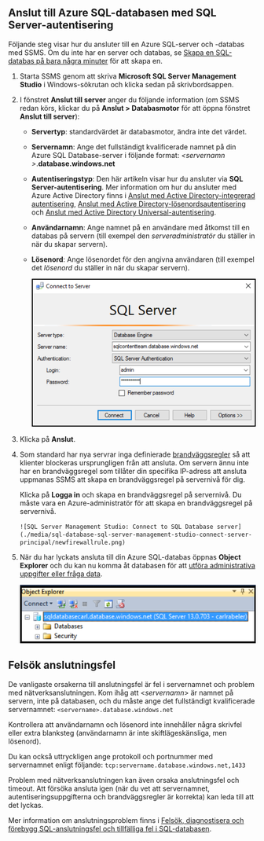 

## Anslut till Azure SQL-databasen med SQL Server-autentisering
Följande steg visar hur du ansluter till en Azure SQL-server och -databas med SSMS. Om du inte har en server och databas, se [Skapa en SQL-databas på bara några minuter](../articles/sql-database/sql-database-get-started.md) för att skapa en.

1. Starta SSMS genom att skriva **Microsoft SQL Server Management Studio** i Windows-sökrutan och klicka sedan på skrivbordsappen.
2. I fönstret **Anslut till server** anger du följande information (om SSMS redan körs, klickar du på **Anslut > Databasmotor** för att öppna fönstret **Anslut till server**):
   
   * **Servertyp**: standardvärdet är databasmotor, ändra inte det värdet.
   * **Servernamn**: Ange det fullständigt kvalificerade namnet på din Azure SQL Database-server i följande format: *&lt;servernamn >*.**database.windows.net**
   * **Autentiseringstyp**: Den här artikeln visar hur du ansluter via **SQL Server-autentisering**. Mer information om hur du ansluter med Azure Active Directory finns i [Anslut med Active Directory-integrerad autentisering](../articles/sql-database/sql-database-aad-authentication.md#connect-using-active-directory-integrated-authentication), [Anslut med Active Directory-lösenordsautentisering](../articles/sql-database/sql-database-aad-authentication.md#connect-using-active-directory-password-authentication) och [Anslut med Active Directory Universal-autentisering](../articles/sql-database/sql-database-ssms-mfa-authentication.md).
   * **Användarnamn**: Ange namnet på en användare med åtkomst till en databas på servern (till exempel den *serveradministratör* du ställer in när du skapar servern). 
   * **Lösenord**: Ange lösenordet för den angivna användaren (till exempel det *lösenord* du ställer in när du skapar servern).
     
       ![SQL Server Management Studio: Connect to SQL Database server](./media/sql-database-sql-server-management-studio-connect-server-principal/connect.png)
3. Klicka på **Anslut**.
4. Som standard har nya servrar inga definierade [brandväggsregler](../articles/sql-database/sql-database-firewall-configure.md) så att klienter blockeras ursprungligen från att ansluta. Om servern ännu inte har en brandväggsregel som tillåter din specifika IP-adress att ansluta uppmanas SSMS att skapa en brandväggsregel på servernivå för dig.
   
    Klicka på **Logga in** och skapa en brandväggsregel på servernivå. Du måste vara en Azure-administratör för att skapa en brandväggsregel på servernivå.
   
       ![SQL Server Management Studio: Connect to SQL Database server](./media/sql-database-sql-server-management-studio-connect-server-principal/newfirewallrule.png)
5. När du har lyckats ansluta till din Azure SQL-databas öppnas **Object Explorer** och du kan nu komma åt databasen för att [utföra administrativa uppgifter eller fråga data](../articles/sql-database/sql-database-manage-azure-ssms.md).
   
     ![ny brandvägg på servernivå](./media/sql-database-sql-server-management-studio-connect-server-principal/connect-server-principal-5.png)

## Felsök anslutningsfel
De vanligaste orsakerna till anslutningsfel är fel i servernamnet och problem med nätverksanslutningen. Kom ihåg att <*servernamn*> är namnet på servern, inte på databasen, och du måste ange det fullständigt kvalificerade servernamnet: `<servername>.database.windows.net`

Kontrollera att användarnamn och lösenord inte innehåller några skrivfel eller extra blanksteg (användarnamn är inte skiftlägeskänsliga, men lösenord). 

Du kan också uttryckligen ange protokoll och portnummer med servernamnet enligt följande: `tcp:servername.database.windows.net,1433`

Problem med nätverksanslutningen kan även orsaka anslutningsfel och timeout. Att försöka ansluta igen (när du vet att servernamnet, autentiseringsuppgifterna och brandväggsregler är korrekta) kan leda till att det lyckas.

Mer information om anslutningsproblem finns i [Felsök, diagnostisera och förebygg SQL-anslutningsfel och tillfälliga fel i SQL-databasen](../articles/sql-database/sql-database-connectivity-issues.md).

<!--HONumber=Oct16_HO1-->



